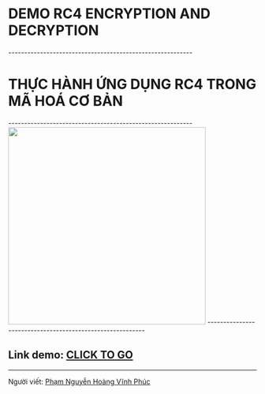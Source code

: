 <h1>DEMO RC4 ENCRYPTION AND DECRYPTION</h1>
----------------------------------------------------------
<h1>THỰC HÀNH ỨNG DỤNG RC4 TRONG MÃ HOÁ CƠ BẢN</h1>
----------------------------------------------------------

<img src="https://github.com/OrangeFoxie/rc4demo.github.io/blob/master/pics/logoHUTECH.png" width="400"/>
----------------------------------------------------------

<h2>Link demo: <a href="https://orangefoxie.github.io/rc4demo.github.io/" target="_blank">CLICK TO GO</a> </h2>

----------------------------------------------------------
<p>Người viết: <a href="https://www.facebook.com/hitoshi.itamino/">Phạm Nguyễn Hoàng Vĩnh Phúc</a></p>